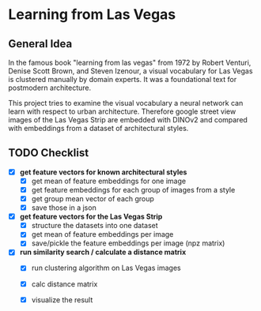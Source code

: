 # Learning from Las Vegas

## General Idea
In the famous book "learning from las vegas" from 1972 by 
Robert Venturi, Denise Scott Brown, and Steven Izenour,
a visual vocabulary for Las Vegas is clustered manually by domain experts.
It was a foundational text for postmodern architecture.

This project tries to examine the visual vocabulary 
a neural network can learn with respect to urban architecture.
Therefore google street view images of the Las Vegas Strip are 
embedded with DINOv2 and compared with embeddings from a dataset
of architectural styles.

## TODO Checklist

- [x] **get feature vectors for known architectural styles**
  - [x] get mean of feature embeddings for one image
  - [x] get feature embeddings for each group of images from a style
  - [x] get group mean vector of each group
  - [x] save those in a json 

- [x] **get feature vectors for the Las Vegas Strip**
  - [x] structure the datasets into one dataset
  - [x] get mean of feature embeddings per image
  - [x] save/pickle the feature embeddings per image (npz matrix)

- [x] **run similarity search / calculate a distance matrix**
  - [x] run clustering algorithm on Las Vegas images
  - [x] calc distance matrix
  - [x] visualize the result






